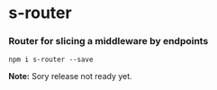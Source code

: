 s-router
===============
### Router for slicing a middleware by endpoints

```shell
npm i s-router --save
```

**Note:** Sory release not ready yet.
